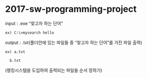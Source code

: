 # 2017-sw-programming-project
input : .exe “찾고자 하는 단어”
<pre><code>ex) C:\>mysearch hello</code></pre>
output : .txt(폴더안에 있는 파일들 중 “찾고자 하는 단어”를 가진 파일 출력)
<pre><code>ex) a.txt</code></pre>
<pre><code>  b.txt</code></pre>
(랭킹시스템을 도입하여 출력되는 파일들 순서 정하기)

